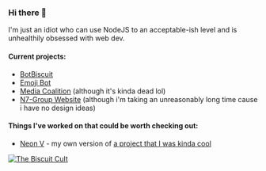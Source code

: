 ### Hi there 👋

I'm just an idiot who can use NodeJS to an acceptable-ish level and is unhealthily obsessed with web dev.

#### Current projects:
- [BotBiscuit](https://dev801.github.io/botbiscuit)
- [Emoji Bot](https://dev801.github.io/emojibot)
- [Media Coalition](https://mediacoalition.github.io) (although it's kinda dead lol)
- [N7-Group Website](https://n7-group.github.io) (although i'm taking an unreasonably long time cause i have no design ideas)

#### Things I've worked on that could be worth checking out:
- [Neon V](https://dev801.github.io/NeonV) - my own version of [a project that I was kinda cool](https://neon-studios.github.io/NeonX)

[![The Biscuit Cult](https://discordapp.com/api/guilds/756220674053373962/widget.png?style=banner2)](https://dev801.github.io/discord)
